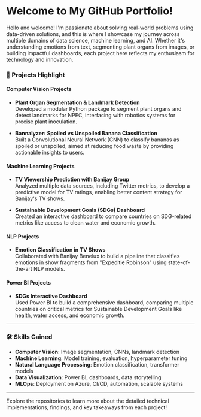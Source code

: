 # Welcome to My GitHub Portfolio! 

Hello and welcome! I'm passionate about solving real-world problems using data-driven solutions, and this is where I showcase my journey across multiple domains of data science, machine learning, and AI. Whether it's understanding emotions from text, segmenting plant organs from images, or building impactful dashboards, each project here reflects my enthusiasm for technology and innovation.

### 🌟 Projects Highlight

#### **Computer Vision Projects**
- **Plant Organ Segmentation & Landmark Detection**  
  Developed a modular Python package to segment plant organs and detect landmarks for NPEC, interfacing with robotics systems for precise plant inoculation.
  
- **Bannalyzer: Spoiled vs Unspoiled Banana Classification**  
  Built a Convolutional Neural Network (CNN) to classify bananas as spoiled or unspoiled, aimed at reducing food waste by providing actionable insights to users.

#### **Machine Learning Projects**
- **TV Viewership Prediction with Banijay Group**  
  Analyzed multiple data sources, including Twitter metrics, to develop a predictive model for TV ratings, enabling better content strategy for Banijay's TV shows.
  
- **Sustainable Development Goals (SDGs) Dashboard**  
  Created an interactive dashboard to compare countries on SDG-related metrics like access to clean water and economic growth.

#### **NLP Projects**
- **Emotion Classification in TV Shows**  
  Collaborated with Banijay Benelux to build a pipeline that classifies emotions in show fragments from "Expeditie Robinson" using state-of-the-art NLP models.

#### **Power BI Projects**
- **SDGs Interactive Dashboard**  
  Used Power BI to build a comprehensive dashboard, comparing multiple countries on critical metrics for Sustainable Development Goals like health, water access, and economic growth.

---

### 🛠 Skills Gained
- **Computer Vision**: Image segmentation, CNNs, landmark detection
- **Machine Learning**: Model training, evaluation, hyperparameter tuning
- **Natural Language Processing**: Emotion classification, transformer models
- **Data Visualization**: Power BI, dashboards, data storytelling
- **MLOps**: Deployment on Azure, CI/CD, automation, scalable systems

---

Explore the repositories to learn more about the detailed technical implementations, findings, and key takeaways from each project!